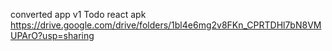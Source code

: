 converted app v1 Todo react apk
https://drive.google.com/drive/folders/1bl4e6mg2v8FKn_CPRTDHl7bN8VMUPArO?usp=sharing
